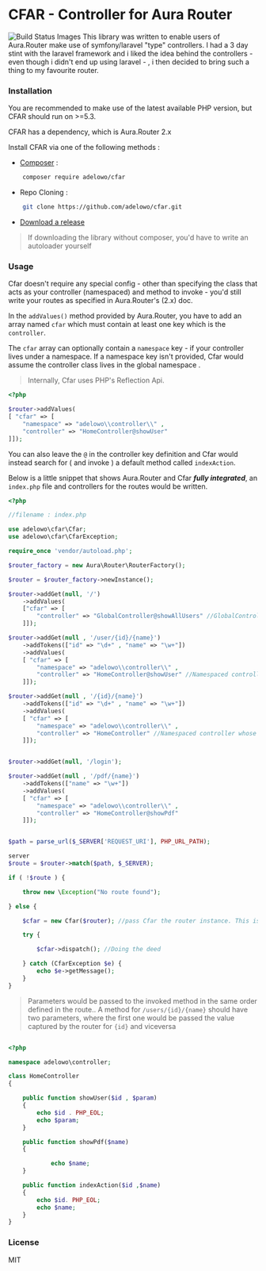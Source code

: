 # CFAR - Controller for Aura Router

![Build Status Images](https://travis-ci.org/adelowo/cfar.svg)
This library was written to enable users of Aura.Router make use of symfony/laravel "type" controllers. I had a 3 day stint with the laravel framework and i liked the idea behind the controllers - even though i didn't end up using laravel - , i then decided to bring such a thing to my favourite router.

### Installation

You are recommended to make use of the latest available PHP version, but CFAR should run on >=5.3.

CFAR has a dependency, which is Aura.Router 2.x

Install CFAR via one of the following methods :

- [Composer](https://getcomposer.org) :

```bash
    composer require adelowo/cfar
```

- Repo Cloning :

```bash
    git clone https://github.com/adelowo/cfar.git
```

- [Download a release](https://github.com/adelowo/cfar/releases)

> If downloading the library without composer, you'd have to write an autoloader yourself


### Usage

Cfar doesn't require any special config - other than specifying the class that acts as your controller (namespaced) and method to invoke - you'd still write your routes as specified in Aura.Router's (2.x) doc.

In the `addValues()` method provided by Aura.Router, you have to add an array named `cfar` which must contain at least one key which is the `controller`.

The `cfar` array can optionally contain a `namespace` key - if your controller lives under a namespace. If a namespace key isn't provided, Cfar would assume the controller class lives in the global namespace .

> Internally, Cfar uses PHP's Reflection Api.

```php
<?php

$router->addValues(
[ "cfar" => [
    "namespace" => "adelowo\\controller\\" ,
    "controller" => "HomeController@showUser"
]]);


```

You can also leave the `@` in the controller key definition and Cfar would instead search for ( and invoke ) a default method called `indexAction`.

Below is a little snippet that shows Aura.Router and Cfar ***fully integrated***, an `index.php` file and controllers for the routes would be written.

```php
<?php

//filename : index.php

use adelowo\cfar\Cfar;
use adelowo\cfar\CfarException;

require_once 'vendor/autoload.php';

$router_factory = new Aura\Router\RouterFactory();

$router = $router_factory->newInstance();

$router->addGet(null, '/')
    ->addValues(
    ["cfar" => [
        "controller" => "GlobalController@showAllUsers" //GlobalController would be loaded from the global namespace
    ]]);

$router->addGet(null , '/user/{id}/{name}')
    ->addTokens(["id" => "\d+" , "name" => "\w+"])
    ->addValues(
    [ "cfar" => [
        "namespace" => "adelowo\\controller\\" ,
        "controller" => "HomeController@showUser" //Namespaced controller with showUser() invoked
    ]]);

$router->addGet(null , '/{id}/{name}')
    ->addTokens(["id" => "\d+" , "name" => "\w+"])
    ->addValues(
    [ "cfar" => [
        "namespace" => "adelowo\\controller\\" ,
        "controller" => "HomeController" //Namespaced controller whose method implementation would default to indexAction.
    ]]);


$router->addGet(null, '/login');

$router->addGet(null , '/pdf/{name}')
    ->addTokens(["name" => "\w+"])
    ->addValues(
    [ "cfar" => [
        "namespace" => "adelowo\\controller\\" ,
        "controller" => "HomeController@showPdf"
    ]]);


$path = parse_url($_SERVER['REQUEST_URI'], PHP_URL_PATH);

server
$route = $router->match($path, $_SERVER);

if ( !$route ) {

    throw new \Exception("No route found");

} else {

    $cfar = new Cfar($router); //pass Cfar the router instance. This is used internally to get the matched route and values that have captured for the route.

    try {

        $cfar->dispatch(); //Doing the deed

    } catch (CfarException $e) {
        echo $e->getMessage();
    }
}   

```

> Parameters would be passed to the invoked method in the same order defined in the route.. A method for `/users/{id}/{name}` should have two parameters, where the first one would be passed the value captured by the router for `{id}` and viceversa

```php

<?php

namespace adelowo\controller;

class HomeController
{

    public function showUser($id , $param)
    {
        echo $id . PHP_EOL;
        echo $param;
    }

    public function showPdf($name)
    {

            echo $name;
    }

    public function indexAction($id ,$name)
    {
        echo $id. PHP_EOL;
        echo $name;
    }
}


```

### License
MIT
